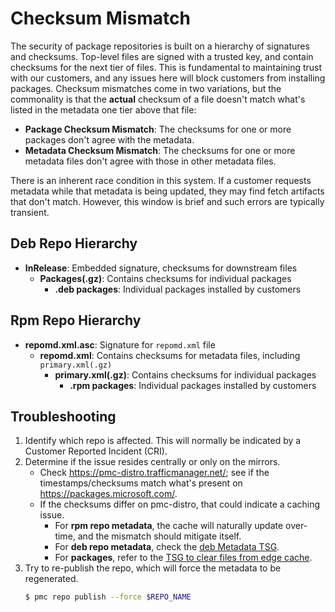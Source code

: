 # Checksum Mismatch
The security of package repositories is built on a hierarchy of signatures and checksums.
Top-level files are signed with a trusted key, and contain checksums for the next tier of files.
This is fundamental to maintaining trust with our customers, and any issues here will block customers from installing packages.
Checksum mismatches come in two variations, but the commonality is that the **actual** checksum of a file doesn't match what's listed in the metadata one tier above that file:
- **Package Checksum Mismatch**: The checksums for one or more packages don't agree with the metadata.
- **Metadata Checksum Mismatch**: The checksums for one or more metadata files don't agree with those in other metadata files.

There is an inherent race condition in this system.
If a customer requests metadata while that metadata is being updated, they may find fetch artifacts that don't match.
However, this window is brief and such errors are typically transient.

## Deb Repo Hierarchy
- **InRelease**: Embedded signature, checksums for downstream files
    - **Packages(.gz)**: Contains checksums for individual packages
        - **.deb packages**: Individual packages installed by customers

## Rpm Repo Hierarchy
- **repomd.xml.asc**: Signature for `repomd.xml` file
    - **repomd.xml**: Contains checksums for metadata files, including `primary.xml(.gz)`
        - **primary.xml(.gz)**: Contains checksums for individual packages
            - **.rpm packages**: Individual packages installed by customers

## Troubleshooting
1. Identify which repo is affected.
This will normally be indicated by a Customer Reported Incident (CRI).
2. Determine if the issue resides centrally or only on the mirrors.
    - Check https://pmc-distro.trafficmanager.net/; see if the timestamps/checksums match what's present on https://packages.microsoft.com/.
    - If the checksums differ on pmc-distro, that could indicate a caching issue.
        - For **rpm repo metadata**, the cache will naturally update over-time, and the mismatch should mitigate itself.
        - For **deb repo metadata**, check the [deb Metadata TSG](deb_metadata.md).
        - For **packages**, refer to the [TSG to clear files from edge cache](clear_file_from_edge_cache.md).
3. Try to re-publish the repo, which will force the metadata to be regenerated.
    ```bash
    $ pmc repo publish --force $REPO_NAME
    ```